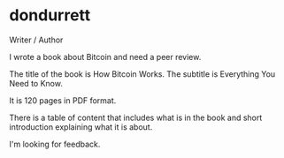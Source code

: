 # dondurrett
Writer / Author

I wrote a book about Bitcoin and need a peer review. 

The title of the book is How Bitcoin Works. 
The subtitle is Everything You Need to Know. 

It is 120 pages in PDF format. 

There is a table of content that includes what is in the book and short introduction explaining what it is about. 

I'm looking for feedback. 
